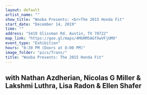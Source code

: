 ```yaml
---
layout: default
artist_name: ""
show_title: "Wooba Presents: <br>The 2015 Honda Fit"
start_date: "December 14, 2019"
time: ""
address: "5419 Glissman Rd. Austin, TX 78722"
map_link: "https://goo.gl/maps/4MGRM5AGfXwVFjUM9"
event_type: "Exhibition"
hours: "8:30 PM (Doors at 8:00 PM)"
image_folder: "pics/Trans/"
title: "Wooba Presents: The 2015 Honda Fit"
---
```

## with Nathan Azdherian, Nicolas G Miller & Lakshmi Luthra, Lisa Radon & Ellen Shafer
